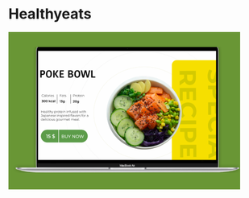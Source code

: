 # Healthyeats
<img src="https://github.com/AlizhanKenesbay/Healthyeats/blob/master/assets/img/main/choose.png" alt="Demo">
